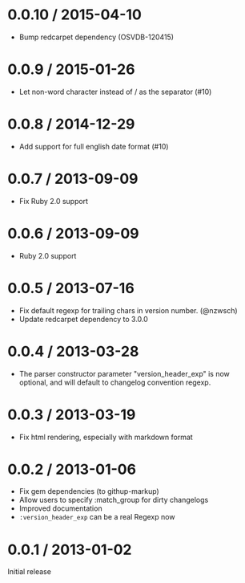 # 0.0.10 / 2015-04-10

* Bump redcarpet dependency (OSVDB-120415)

# 0.0.9 / 2015-01-26

* Let non-word character instead of \/ as the separator (#10)

# 0.0.8 / 2014-12-29

* Add support for full english date format (#10)

# 0.0.7 / 2013-09-09

* Fix Ruby 2.0 support

# 0.0.6 / 2013-09-09

* Ruby 2.0 support

# 0.0.5 / 2013-07-16

* Fix default regexp for trailing chars in version number. (@nzwsch)
* Update redcarpet dependency to 3.0.0

# 0.0.4 / 2013-03-28

* The parser constructor parameter "version_header_exp" is now optional, and will default to changelog convention regexp.

# 0.0.3 / 2013-03-19

* Fix html rendering, especially with markdown format

# 0.0.2 / 2013-01-06

* Fix gem dependencies (to githup-markup)
* Allow users to specify :match_group for dirty changelogs
* Improved documentation
* ```:version_header_exp``` can be a real Regexp now

# 0.0.1 / 2013-01-02

Initial release
